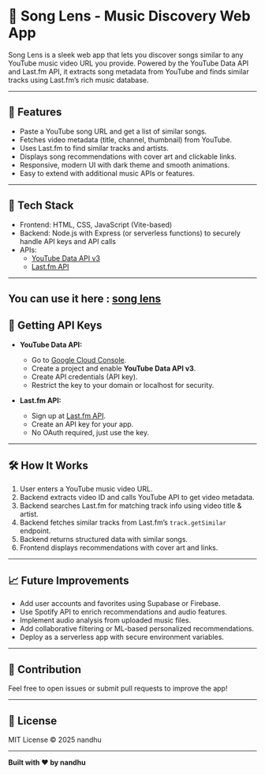 
# 🎵 Song Lens - Music Discovery Web App

Song Lens is a sleek web app that lets you discover songs similar to any YouTube music video URL you provide. Powered by the YouTube Data API and Last.fm API, it extracts song metadata from YouTube and finds similar tracks using Last.fm’s rich music database.

---

## 🚀 Features

- Paste a YouTube song URL and get a list of similar songs.
- Fetches video metadata (title, channel, thumbnail) from YouTube.
- Uses Last.fm to find similar tracks and artists.
- Displays song recommendations with cover art and clickable links.
- Responsive, modern UI with dark theme and smooth animations.
- Easy to extend with additional music APIs or features.

---

## 🔧 Tech Stack

- Frontend: HTML, CSS, JavaScript (Vite-based)
- Backend: Node.js with Express (or serverless functions) to securely handle API keys and API calls
- APIs:
  - [YouTube Data API v3](https://developers.google.com/youtube/v3)
  - [Last.fm API](https://www.last.fm/api)

---
You can use it here : [song lens](https://song-lens-pro.vercel.app/)
---

## 🔑 Getting API Keys

* **YouTube Data API:**

  * Go to [Google Cloud Console](https://console.cloud.google.com/).
  * Create a project and enable **YouTube Data API v3**.
  * Create API credentials (API key).
  * Restrict the key to your domain or localhost for security.

* **Last.fm API:**

  * Sign up at [Last.fm API](https://www.last.fm/api/account/create).
  * Create an API key for your app.
  * No OAuth required, just use the key.

---

## 🛠 How It Works

1. User enters a YouTube music video URL.
2. Backend extracts video ID and calls YouTube API to get video metadata.
3. Backend searches Last.fm for matching track info using video title & artist.
4. Backend fetches similar tracks from Last.fm’s `track.getSimilar` endpoint.
5. Backend returns structured data with similar songs.
6. Frontend displays recommendations with cover art and links.

---

## 📈 Future Improvements

* Add user accounts and favorites using Supabase or Firebase.
* Use Spotify API to enrich recommendations and audio features.
* Implement audio analysis from uploaded music files.
* Add collaborative filtering or ML-based personalized recommendations.
* Deploy as a serverless app with secure environment variables.

---

## 🙌 Contribution

Feel free to open issues or submit pull requests to improve the app!

---

## 📄 License

MIT License © 2025 nandhu

---

**Built with ❤️ by nandhu**

